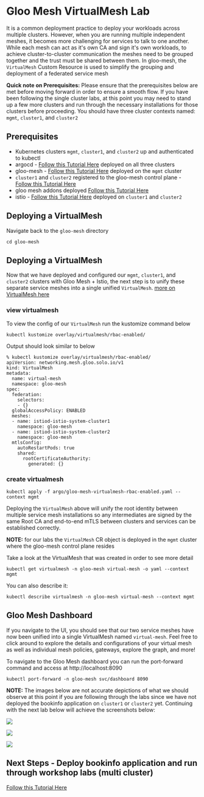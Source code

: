 # Gloo Mesh VirtualMesh Lab
It is a common deployment practice to deploy your workloads across multiple clusters. However, when you are running multiple independent meshes, it becomes more challenging for services to talk to one another. While each mesh can act as it's own CA and sign it's own workloads, to achieve cluster-to-cluster communication the meshes need to be grouped together and the trust must be shared between them. In gloo-mesh, the `VirtualMesh` Custom Resource is used to simplify the grouping and deployment of a federated service mesh

**Quick note on Prerequisites:** Please ensure that the prerequisites below are met before moving forward in order to ensure a smooth flow. If you have been following the single cluster labs, at this point you may need to stand up a few more clusters and run through the necessary installations for those clusters before proceeding. You should have three cluster contexts named: `mgmt`, `cluster1`, and `cluster2`

## Prerequisites
- Kubernetes clusters `mgmt`, `cluster1`, and `cluster2` up and authenticated to kubectl
- argocd - [Follow this Tutorial Here](https://github.com/solo-io/gitops-library/tree/main/argocd) deployed on all three clusters
- gloo-mesh - [Follow this Tutorial Here](https://github.com/solo-io/gitops-library/tree/main/gloo-mesh) deployed on the `mgmt` cluster
- `cluster1` and `cluster2` registered to the gloo-mesh control plane - [Follow this Tutorial Here](https://github.com/solo-io/gitops-library/tree/main/gloo-mesh#register-cluster-using-meshctl)
- gloo mesh addons deployed [Follow this Tutorial Here](https://github.com/solo-io/gitops-library/blob/main/gloo-mesh/gloo-mesh-addons.md)
- istio - [Follow this Tutorial Here](https://github.com/solo-io/gitops-library/tree/main/istio) deployed on `cluster1` and `cluster2`

## Deploying a VirtualMesh
Navigate back to the `gloo-mesh` directory
```
cd gloo-mesh
```

## Deploying a VirtualMesh
Now that we have deployed and configured our `mgmt`, `cluster1`, and `cluster2` clusters with Gloo Mesh + Istio, the next step is to unify these separate service meshes into a single unified `VirtualMesh`. [more on VirtualMesh here](https://docs.solo.io/gloo-mesh-enterprise/latest/concepts/concepts/#virtual-meshes)

### view virtualmesh
To view the config of our `VirtualMesh` run the kustomize command below
```
kubectl kustomize overlay/virtualmesh/rbac-enabled/
```

Output should look similar to below
```
% kubectl kustomize overlay/virtualmesh/rbac-enabled/
apiVersion: networking.mesh.gloo.solo.io/v1
kind: VirtualMesh
metadata:
  name: virtual-mesh
  namespace: gloo-mesh
spec:
  federation:
    selectors:
    - {}
  globalAccessPolicy: ENABLED
  meshes:
  - name: istiod-istio-system-cluster1
    namespace: gloo-mesh
  - name: istiod-istio-system-cluster2
    namespace: gloo-mesh
  mtlsConfig:
    autoRestartPods: true
    shared:
      rootCertificateAuthority:
        generated: {}
```

### create virtualmesh
```
kubectl apply -f argo/gloo-mesh-virtualmesh-rbac-enabled.yaml --context mgmt
```
Deploying the `VirtualMesh` above will unify the root identity between multiple service mesh installations so any intermediates are signed by the same Root CA and end-to-end mTLS between clusters and services can be established correctly.

**NOTE:** for our labs the `VirtualMesh` CR object is deployed in the `mgmt` cluster where the gloo-mesh control plane resides

Take a look at the VirtualMesh that was created in order to see more detail
```
kubectl get virtualmesh -n gloo-mesh virtual-mesh -o yaml --context mgmt
```

You can also describe it:
```
kubectl describe virtualmesh -n gloo-mesh virtual-mesh --context mgmt
```

## Gloo Mesh Dashboard
If you navigate to the UI, you should see that our two service meshes have now been unified into a single VirtualMesh named `virtual-mesh`. Feel free to click around to explore the details and configurations of your virtual mesh as well as individual mesh policies, gateways, explore the graph, and more!

To navigate to the Gloo Mesh dashboard you can run the port-forward command and access at http://localhost:8090
```
kubectl port-forward -n gloo-mesh svc/dashboard 8090
```

**NOTE:** The images below are not accurate depictions of what we should observe at this point if you are following through the labs since we have not deployed the bookinfo application on `cluster1` or `cluster2` yet. Continuing with the next lab below will achieve the screenshots below:

![](https://github.com/solo-io/gitops-library/blob/main/images/gm1.png)

![](https://github.com/solo-io/gitops-library/blob/main/images/gm2.png)

![](https://github.com/solo-io/gitops-library/blob/main/images/gm3.png)

## Next Steps - Deploy bookinfo application and run through workshop labs (multi cluster)
[Follow this Tutorial Here](https://github.com/solo-io/gitops-library/tree/main/bookinfo/bookinfo-mesh-multicluster.md)